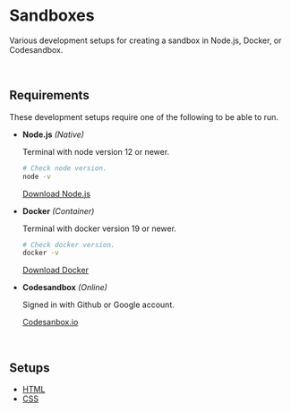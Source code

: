 # Sandboxes

Various development setups for creating a sandbox in Node.js, Docker, or Codesandbox.

<br>

## Requirements

These development setups require one of the following to be able to run.

* **Node.js** _(Native)_

  Terminal with node version 12 or newer.

  ```bash
  # Check node version.
  node -v
  ```

  [Download Node.js](https://nodejs.org/en/download/)

* **Docker** _(Container)_

  Terminal with docker version 19 or newer.

  ```bash
  # Check docker version.
  docker -v
  ```

  [Download Docker](https://docs.docker.com/engine/install/)

* **Codesandbox** _(Online)_

  Signed in with Github or Google account.

  [Codesanbox.io](https://codesandbox.io/signin)

<br>

## Setups

* [HTML](./html/README.md)
* [CSS](./css/README.md)

<br>
